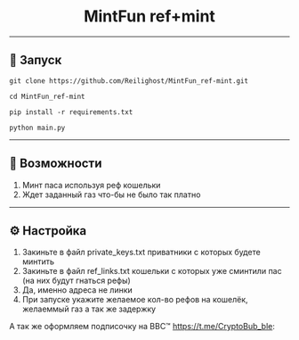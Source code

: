<h1 align="center">MintFun ref+mint</h1>

---
<h2>🚀 Запуск</h2>

```
git clone https://github.com/Reilighost/MintFun_ref-mint.git

cd MintFun_ref-mint

pip install -r requirements.txt

python main.py
```
---
<h2>🚨 Возможности</h2>

1) Минт паса используя реф кошельки
2) Ждет заданный газ что-бы не было так платно
---
<h2>⚙️ Настройка</h2>

1) Закиньте в файл private_keys.txt приватники с которых будете минтить
2) Закиньте в файл ref_links.txt кошельки с которых уже сминтили пас (на них будут гнаться рефы)
3) Да, именно адреса не линки 
4) При запуске укажите желаемое кол-во рефов на кошелёк, желаеммый газ а так же задержку 

А так же оформляем подписочку на BBC™ https://t.me/CryptoBub_ble:
